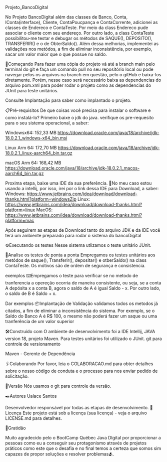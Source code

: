 Projeto_BancoDigital


No Projeto BancoDigital além das classes de Banco, Conta, IConta(interface), Cliente, ContaPoucpança e ContaCorrente, adicionei as classes de Endereco e ContaTeste.
Por meio da class Endereco pude associar o cliente com seu endereço. Por outro lado, a class ContaTeste possibilitou-me testar e debugar os métodos de SAQUE(), DEPOSITO(), TRANSFERIR() e  o de ObterSaldo(). Além dessa melhorias, implementei as validações nos metódos, a fim de eliminar inconsistência, por exemplo, sacar um valor maior que o que possue no saldo.

🚀Começando
Para fazer uma cópia do projeto vá até a branch main pelo terminal do git e faça um comando pull no seu repositório local ou pode navegar pelos os arquivos na branch em questão, pelo o gitHub e baixa-los diretamente. Porém, nesse caso será necessário baixa as dependencias do arquivo pom.xml para poder rodar o projeto como as dependencias do JUnit para teste unitários.

Consulte Implantação para saber como implantado o projeto.

📋Pré-requisitos
De que coisas você precisa para instalar o software e como instalá-lo?
Primeiro baixe o jdk do java.
verifique os pre-requesito para o seu sistema operacional, a saber:

Windowsx64: 
152,33 MB https://download.oracle.com/java/18/archive/jdk-18.0.2.1_windows-x64_bin.msi

Linux Arm 64:
172,70 MB https://download.oracle.com/java/18/archive/jdk-18.0.2.1_linux-aarch64_bin.tar.gz

macOS Arm 64:
168,42 MB https://download.oracle.com/java/18/archive/jdk-18.0.2.1_macos-aarch64_bin.tar.gz

Proxima etapa, baixe uma IDE da sua preferência.
🔧No meu caso estou usando a intellij, por isso, irei por o link dessa IDE para Download, a saber:
Windows: https://www.jetbrains.com/idea/download/download-thanks.html?platform=windowsZip
Linux: https://www.jetbrains.com/idea/download/download-thanks.html?platform=linux
MacOS: https://www.jetbrains.com/idea/download/download-thanks.html?platform=mac

Após seguirem as etapas de Download tanto do arquivo JDK e da IDE você terá um ambiente preparado para rodar o sistema do bancoDigital


⚙️Executando os testes
Nesse sistema utlizamos o teste unitário JUnit.

🔩Analise os testes de ponta a ponta
Empregamos os testes unitários aos metódos de saque(), Transferir(), depositar() e otberSaldo() na class ContaTeste. Os mótivos são de ordem de segurança e consistencia.

 exemplos
⌨️Empregamos o teste para verificar se no metodo de tranferencia a opereção ocorria de maneira consistente, ou seja, se a conta A depósita x a conta B, agora o saldo de A é igual Saldo - x. Por outro lado, o saldo de B é Saldo + x.

Dar exemplos
📦Implantação de Validação
validamos todos os metodos já citados, a fim de eliminar a inconsistência do sistema.
Por exemplo, se o Saldo do Banco A é R$ 100, o mesmo não poderá fazer um saque ou uma tranferência de um valor superior

🛠️Construído com
O ambiente de desenvolvimento foi a IDE Intellij, JAVA version 18, projeto Maven. Para testes unitários foi utilizado o JUnit.
git para controle de versionamento

Maven - Gerente de Dependência

🖇️Colaborando
Por favor, leia o COLABORACAO.md para obter detalhes sobre o nosso código de conduta e o processo para nos enviar pedido de solicitação.

📌Versão
Nós usamos o git para controle da versão. 

✒️Autores
Ualace Santos

Desenvolvedor responsável por todas as etapas de desenvolvimento.
📄Licença
Este projeto está sob a licença (sua licença) - veja o arquivo LICENSE.md para detalhes.

🎁Gratidão

Muito agradecido pelo o BootCamp Québec Java DIgital por proporcionar a pessoas como eu a conseguir seu protagonismo através de projetos práticos como este que o desafia e no final temos a certeza que somos sim capazes de propor soluções e resolver problemas🫂.
